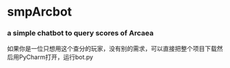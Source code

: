 # smpArcbot
### a simple chatbot to query scores of Arcaea
如果你是一位只想用这个查分的玩家，没有别的需求，可以直接把整个项目下载然后用PyCharm打开，运行bot.py

